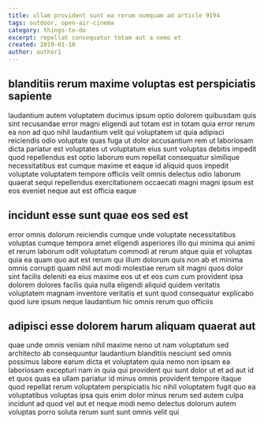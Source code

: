 ```yaml
---
title: ullam provident sunt ea rerum numquam ad article 9194
tags: outdoor, open-air-cinema
category: things-to-do
excerpt: repellat consequatur totam aut a nemo et
created: 2019-01-10
author: author1
---
```


## blanditiis rerum maxime voluptas est perspiciatis sapiente

laudantium autem voluptatem ducimus ipsum optio dolorem quibusdam quis sint recusandae error magni eligendi aut totam est in totam quia error rerum ea non ad quo nihil laudantium velit qui voluptatem ut quia adipisci reiciendis odio voluptate quas fuga ut dolor accusantium rem ut laboriosam dicta pariatur est voluptates ut voluptatum eius sunt voluptas debitis impedit quod repellendus est optio laborum eum repellat consequatur similique necessitatibus est cumque maxime et eaque id aliquid quos impedit voluptate voluptatem tempore officiis velit omnis delectus odio laborum quaerat sequi repellendus exercitationem occaecati magni magni ipsum est eos eveniet neque aut est officia eaque

## incidunt esse sunt quae eos sed est

error omnis dolorum reiciendis cumque unde voluptate necessitatibus voluptas cumque tempora amet eligendi asperiores illo qui minima qui animi et rerum laborum odit voluptatum commodi at rerum atque quia et voluptas quia ea quam quo aut est rerum qui illum dolorum quis non ab et minima omnis corrupti quam nihil aut modi molestiae rerum sit magni quos dolor sint facilis deleniti ea eius maxime eos ut et eos cum cum provident ipsa dolorem dolores facilis quia nulla eligendi aliquid quidem veritatis voluptatem magnam inventore veritatis et sunt quod consequatur explicabo quod iure ipsum neque laudantium hic omnis rerum quo officiis

## adipisci esse dolorem harum aliquam quaerat aut

quae unde omnis veniam nihil maxime nemo ut nam voluptatum sed architecto ab consequuntur laudantium blanditiis nesciunt sed omnis possimus labore earum dicta et voluptatem quia nemo non ipsam ea laboriosam excepturi nam in quia qui provident qui sunt dolor ut et ad aut id et quos quas ea ullam pariatur id minus omnis provident tempore itaque quod repellat rerum voluptatem perspiciatis hic nihil voluptatem fugit quo ea voluptatibus voluptas ipsa quis enim dolor minus rerum sed autem culpa incidunt ad quod vel aut et neque modi nemo delectus dolorum autem voluptas porro soluta rerum sunt sunt omnis velit qui
